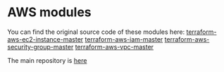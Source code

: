 # AWS modules

You can find the original source code of these modules here:
[terraform-aws-ec2-instance-master](https://github.com/terraform-aws-modules/terraform-aws-ec2-instance)
[terraform-aws-iam-master](https://github.com/terraform-aws-modules/terraform-aws-iam)
[terraform-aws-security-group-master](https://github.com/terraform-aws-modules/terraform-aws-security-group)
[terraform-aws-vpc-master](https://github.com/terraform-aws-modules/terraform-aws-vpc)

The main repository is [here](https://github.com/terraform-aws-modules)
